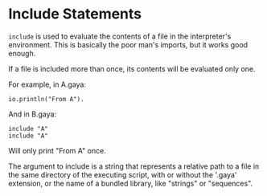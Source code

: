 # Include Statements

`include` is used to evaluate the contents of a file in the interpreter's
environment. This is basically the poor man's imports, but it works good
enough.

If a file is included more than once, its contents will be evaluated only one.

For example, in A.gaya:

```
io.println("From A").
```

And in B.gaya:

```
include "A"
include "A"
```

Will only print "From A" once.

The argument to include is a string that represents a relative path to a file
in the same directory of the executing script, with or without the '.gaya'
extension, or the name of a bundled library, like "strings" or "sequences".
